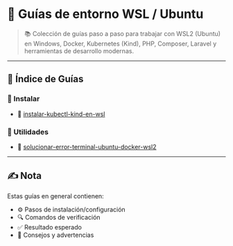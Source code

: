 # 🐧 Guías de entorno WSL / Ubuntu

> 📚 Colección de guías paso a paso para trabajar con WSL2 (Ubuntu) en Windows, Docker, Kubernetes (Kind), PHP, Composer, Laravel y herramientas de desarrollo modernas.

---

## 📁 Índice de Guías

### 🧰 Instalar
- 📄 [instalar-kubectl-kind-en-wsl](https://github.com/tejada1970/guias-desarrollo/blob/master/entorno-wsl/instalar/instalar-kubectl-kind-en-wsl.md)

### 🧱 Utilidades
- 📄 [solucionar-error-terminal-ubuntu-docker-wsl2](https://github.com/tejada1970/guias-desarrollo/blob/master/entorno-wsl/utilidades/solucionar-error-terminal-ubuntu-docker-wsl2.md)

---

## ✍️ Nota
Estas guías en general contienen:
- ⚙️ Pasos de instalación/configuración  
- 🔍 Comandos de verificación  
- ✅ Resultado esperado  
- 📘 Consejos y advertencias

